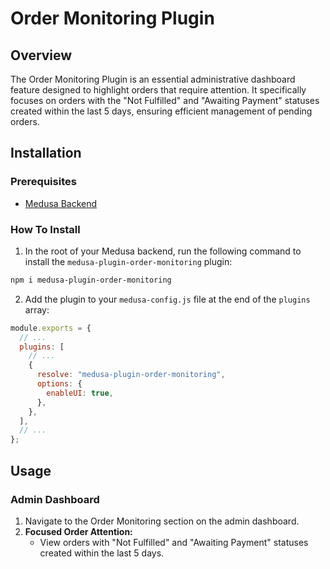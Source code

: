 # Order Monitoring Plugin

## Overview

The Order Monitoring Plugin is an essential administrative dashboard feature designed to highlight orders that require attention. It specifically focuses on orders with the "Not Fulfilled" and "Awaiting Payment" statuses created within the last 5 days, ensuring efficient management of pending orders.

## Installation

### Prerequisites

- [Medusa Backend](https://docs.medusajs.com/development/backend/install)

### How To Install

1. In the root of your Medusa backend, run the following command to install the `medusa-plugin-order-monitoring` plugin:

```bash
npm i medusa-plugin-order-monitoring
```

2. Add the plugin to your `medusa-config.js` file at the end of the `plugins` array:

```javascript
module.exports = {
  // ...
  plugins: [
    // ...
    {
      resolve: "medusa-plugin-order-monitoring",
      options: {
        enableUI: true,
      },
    },
  ],
  // ...
};
```

## Usage

### Admin Dashboard

1. Navigate to the Order Monitoring section on the admin dashboard.
2. **Focused Order Attention:**
   - View orders with "Not Fulfilled" and "Awaiting Payment" statuses created within the last 5 days.

